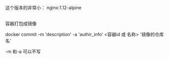 ## 

这个版本的非常小： nginx:1.12-alpine

## 

容器打包成镜像

docker commit -m 'description' -a 'authir_info' <容器id 或 名称> '镜像的仓库名'


-m 和-a 可以不写

